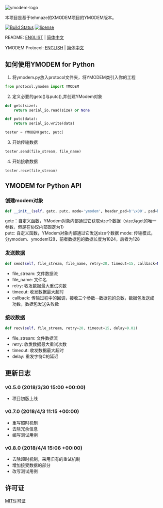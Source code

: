 ![ymodem-logo](https://raw.githubusercontent.com/alexwoo1900/ymodem/master/docs/assets/ymodem-logo.png)

本项目是基于tehmaze的XMODEM项目的YMODEM版本。

[![Build Status](https://www.travis-ci.org/alexwoo1900/ymodem.svg?branch=master)](https://www.travis-ci.org/alexwoo1900/ymodem)
[![license](https://img.shields.io/github/license/mashape/apistatus.svg)](https://opensource.org/licenses/MIT)

README: [ENGLIST](https://github.com/alexwoo1900/ymodem/blob/master/README.md) | [简体中文](https://github.com/alexwoo1900/ymodem/blob/master/README_CN.md)

YMODEM Protocol: [ENGLISH](https://github.com/alexwoo1900/ymodem/blob/master/YMODEM.md) | [简体中文](https://github.com/alexwoo1900/ymodem/blob/master/YMODEM_CN.md)

## 如何使用YMODEM for Python
1. 将ymodem.py放入protocol文件夹，将YMODEM类引入你的工程
```python
from protocol.ymodem import YMODEM
```

2. 定义必要的getc()与putc(),并创建YModem对象
```python
def getc(size):
    return serial_io.read(size) or None

def putc(data):
    return serial_io.write(data)

tester = YMODEM(getc, putc)
```

3. 开始传输数据
```python
tester.send(file_stream, file_name)
```

4. 开始接收数据
```python
tester.recv(file_stream)
```

## YMODEM for Python API

### 创建modem对象
```python
def __init__(self, getc, putc, mode='ymodem', header_pad=b'\x00', pad=b'\x1a')
```
getc：自定义函数，YModem对象内部通过它获取size个数据（size为get的唯一参数，但是在协议内部固定为1） \
putc: 自定义函数，YModem对象内部通过它发送size个数据
mode: 传输模式，分ymodem、ymodem128，前者数据包的数据长度为1024，后者为128

### 发送数据
```python
def send(self, file_stream, file_name, retry=20, timeout=15, callback=None)
```
- file_stream: 文件数据流
- file_name: 文件名
- retry: 收发数据最大重试次数
- timeout: 收发数据最大超时
- callback: 传输过程中的回调，接收三个参数--数据包的总数，数据包发送成功数，数据包发送失败数

### 接收数据
```python
def recv(self, file_stream, retry=20, timeout=15, delay=0.01)
```
- file_stream: 文件数据流
- retry: 收发数据最大重试次数
- timeout: 收发数据最大超时
- delay: 重发字符C的延迟

## 更新日志
### v0.5.0 (2018/3/30 15:00 +00:00)
- 项目初版上线

### v0.7.0 (2018/4/3 11:15 +00:00)
- 重写超时机制
- 去除冗余信息
- 编写测试用例

### v0.8.0 (2018/4/4 15:06 +00:00)
- 去除超时机制，采用旧有的重试机制
- 增加接受数据的部分
- 改写测试用例

## 许可证
[MIT许可证](https://opensource.org/licenses/MIT)